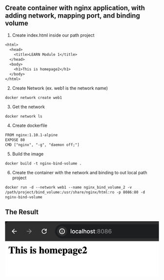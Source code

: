 ## Create container with nginx application, with adding network, mapping port, and binding volume

1. Create index.html inside our path project
```shell
<html>
  <head>
    <title>LEARN Module 1</title>
  </head>
  <body>
    <h1>This is homepage2</h1>
  </body>
</html>
```
2. Create Network (ex. web1 is the network name)
```shell
docker network create web1
```
3. Get the network
```shell
docker network ls
```
4. Create dockerfile
```shell
FROM nginx:1.10.1-alpine
EXPOSE 80
CMD ["nginx", "-g", "daemon off;"]
```
5. Build the image
```shell
docker build -t nginx-bind-volume .
```
6. Create the container with the network and binding to out local path project  
```shell
docker run -d --network web1 --name nginx_bind_volume_2 -v /path/project/bind_volume:/usr/share/nginx/html:ro -p 8086:80 -d nginx-bind-volume
```
## The Result

![Result](assets/result.png)
